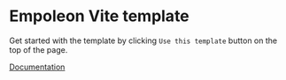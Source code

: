 # Empoleon Vite template

Get started with the template by clicking `Use this template` button on the top of the page.

[Documentation](https://mantine.dev/guides/vite/)

